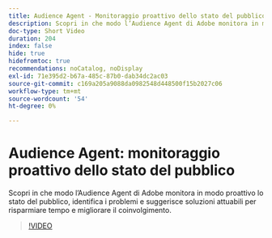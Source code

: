 ```yaml
---
title: Audience Agent - Monitoraggio proattivo dello stato del pubblico
description: Scopri in che modo l’Audience Agent di Adobe monitora in modo proattivo lo stato del pubblico, identifica i problemi e suggerisce soluzioni attuabili per risparmiare tempo e migliorare il coinvolgimento.
doc-type: Short Video
duration: 204
index: false
hide: true
hidefromtoc: true
recommendations: noCatalog, noDisplay
exl-id: 71e395d2-b67a-485c-87b0-dab34dc2ac03
source-git-commit: c169a205a9088da0982548d448500f15b2027c06
workflow-type: tm+mt
source-wordcount: '54'
ht-degree: 0%

---
```


# Audience Agent: monitoraggio proattivo dello stato del pubblico

Scopri in che modo l’Audience Agent di Adobe monitora in modo proattivo lo stato del pubblico, identifica i problemi e suggerisce soluzioni attuabili per risparmiare tempo e migliorare il coinvolgimento.

<!-- 62_S653_3442539_203_audience-agent-proactive-audience-health-monitoring -->
>[!VIDEO](https://video.tv.adobe.com/v/3458303/?learn=on&enablevpops=true)
